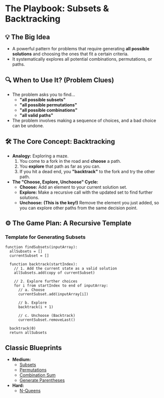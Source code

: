 

# The Playbook: Subsets & Backtracking

## 💡 The Big Idea
- A powerful pattern for problems that require generating **all possible solutions** and choosing the ones that fit a certain criteria.
- It systematically explores all potential combinations, permutations, or paths.

## 🔍 When to Use It? (Problem Clues)
- The problem asks you to find...
  - **"all possible subsets"**
  - **"all possible permutations"**
  - **"all possible combinations"**
  - **"all valid paths"**
- The problem involves making a sequence of choices, and a bad choice can be undone.

## 🛠️ The Core Concept: Backtracking
- **Analogy:** Exploring a maze.
  1.  You come to a fork in the road and **choose** a path.
  2.  You **explore** that path as far as you can.
  3.  If you hit a dead end, you **"backtrack"** to the fork and try the other path.
- **The "Choose, Explore, Unchoose" Cycle:**
  - **Choose:** Add an element to your current solution set.
  - **Explore:** Make a recursive call with the updated set to find further solutions.
  - **Unchoose:** **(This is the key!)** Remove the element you just added, so you can explore other paths from the same decision point.

## ⚙️ The Game Plan: A Recursive Template

### Template for Generating Subsets
```
function findSubsets(inputArray):
  allSubsets = []
  currentSubset = []

  function backtrack(startIndex):
    // 1. Add the current state as a valid solution
    allSubsets.add(copy of currentSubset)

    // 2. Explore further choices
    for i from startIndex to end of inputArray:
      // a. Choose
      currentSubset.add(inputArray[i])

      // b. Explore
      backtrack(i + 1)

      // c. Unchoose (Backtrack)
      currentSubset.removeLast()

  backtrack(0)
  return allSubsets
```

## Classic Blueprints
- **Medium:**
  - [Subsets](https://leetcode.com/problems/subsets/)
  - [Permutations](https://leetcode.com/problems/permutations/)
  - [Combination Sum](https://leetcode.com/problems/combination-sum/)
  - [Generate Parentheses](https://leetcode.com/problems/generate-parentheses/)
- **Hard:**
  - [N-Queens](https://leetcode.com/problems/n-queens/)
